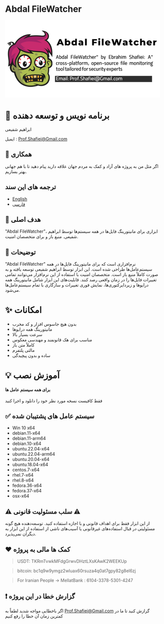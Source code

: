 # Abdal FileWatcher
![](https://raw.githubusercontent.com/ebrasha/Abdal-FileWatcher/main/banner.png)

# 🤵 برنامه نویس و توسعه دهنده
ابراهیم شفیعی

ایمیل :  Prof.Shafiei@Gmail.com

## 🤞 همکاری
اگر مثل من به پروژه های آزاد و کمک به مردم جهان علاقه دارید پیام دهید تا با هم جهانی بهتر بسازیم.

## ترجمه های این سند
- [English](README.md)
- [فارسی](README.fa.md)

## 💎 هدف اصلی
"Abdal FileWatcher"، ابزاری برای مانیتورینگ فایل‌ها در همه سیستم‌ها توسط ابراهیم شفیعی. منبع باز و برای متخصصان امنیت.

## 📄  توضیحات
"Abdal FileWatcher" نرم‌افزاری است که برای مانیتورینگ فایل‌ها در همه سیستم‌عامل‌ها طراحی شده است. این ابزار توسط ابراهیم شفیعی توسعه یافته و به صورت کاملاً منبع باز است. متخصصان امنیت با استفاده از این نرم‌افزار می‌توانند تمامی تغییرات فایل‌ها را در زمان واقعی رصد کنند. قابلیت‌های این ابزار شامل مانیتورینگ همه درایو‌ها و زیردایرکتوری‌ها، نمایش فوری تغییرات و سازگاری با تمام سیستم‌عامل‌ها می‌شود.

# ✨ امکانات
- بدون هیچ جاسوس افزار و کد مخرب
- مانیتورینگ همه درایوها
- سرعت بسیار بالا
- مناسب برای هک قانونمند و مهندسی معکوس
- کاملاً متن باز
- مالتی پلتفرم
- ساده و بدون پیچیدگی



# 💡 آموزش نصب

####  برای همه سیستم عامل ها
فقط کافیست نسخه مورد نظر خود را دانلود و اجرا کنید

 

## ✅  سیستم عامل های پشتیبان شده

- Win 10 x64
- debian.11-x64
- debian.11-arm64
- debian.10-x64
- ubuntu.22.04-x64
- ubuntu.22.04-arm64
- ubuntu.20.04-x64
- ubuntu.18.04-x64
- centos.7-x64
- rhel.7-x64
- rhel.8-x64
- fedora.36-x64
- fedora.37-x64
- osx-x64

 

## ⚠️ سلب مسئولیت قانونی ⚠️

از این ابزار فقط برای اهداف قانونی و با اجازه استفاده کنید. توسعه‌دهنده هیچ گونه مسئولیتی در قبال استفاده‌های غیرقانونی یا آسیب‌های ناشی از استفاده از این ابزار به دیگران نمی‌پذیرد.

## ❤️ کمک ها مالی به پروژه

> USDT:      TKRmTvwkMFdgGrwvDHztLXsKAwK2WEEKUp

> bitcoin:   bc1q9w9ymgz2wluax60rsuza4q0at7gpy82g8el6zj

> For Iranian People -> MellatBank : 6104-3378-5301-4247

## ❗ گزارش خطا در این پروژه

اگر باخطایی مواجه شدید لطفاً به Prof.Shafiei@Gmail.com گرازش کنید تا ما در کمترین زمان آن خطا را رفع کنیم


